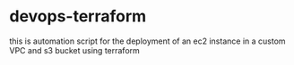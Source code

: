 # devops-terraform
this is automation script for the deployment of an ec2 instance in a custom VPC and s3 bucket using terraform
